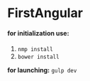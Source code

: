 # FirstAngular
<h4>for initialization use:</h4>
<ol>
  <li><code>nmp install</code></li>
  <li><code>bower install</code></li>
</ol>
<b>for launching:</b> <code>gulp dev</code>

